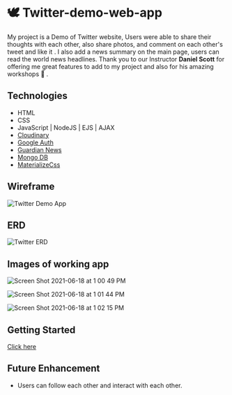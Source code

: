 # 🕊 Twitter-demo-web-app

My project is a Demo of Twitter website, Users were able to share their thoughts with each other, also share photos, and comment on each other's tweet and like it . I also add a news summary on the main page, users can read the world news headlines.
Thank you to our Instructor <strong>Daniel Scott</strong> for offering me great features to add to my project and also for his amazing workshops 💫 .

## Technologies
- HTML
- CSS
- JavaScript | NodeJS | EJS | AJAX
- [Cloudinary](https://cloudinary.com/home-6-4-video-b)
- [Google Auth](https://console.cloud.google.com/home/dashboard)
- [Guardian News](https://content.guardianapis.com)
- [Mongo DB](https://www.mongodb.com/)
- [MaterializeCss](https://materializecss.com)

## Wireframe
![Twitter Demo App](https://user-images.githubusercontent.com/83556668/122609733-53a27f80-d033-11eb-9c42-a06ef34aa76f.png)

## ERD
![Twitter ERD](https://user-images.githubusercontent.com/83556668/122609881-906e7680-d033-11eb-92ab-5942fd6f08b4.png)

## Images of working app
![Screen Shot 2021-06-18 at 1 00 49 PM](https://user-images.githubusercontent.com/83556668/122611211-c90f4f80-d035-11eb-85a2-91b6b44ddd50.png)

![Screen Shot 2021-06-18 at 1 01 44 PM](https://user-images.githubusercontent.com/83556668/122611234-d1678a80-d035-11eb-879b-e9b8a378b1df.png)

![Screen Shot 2021-06-18 at 1 02 15 PM](https://user-images.githubusercontent.com/83556668/122611245-d593a800-d035-11eb-890b-60de4c308a45.png)

## Getting Started
[Click here](https://tweeter-demo-web-app.herokuapp.com)

## Future Enhancement
- Users can follow each other and interact with each other.
